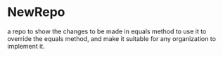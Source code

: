 # NewRepo
a repo to show the changes to be made in equals method to use it to override the equals method, and make it suitable for any organization to implement it.
